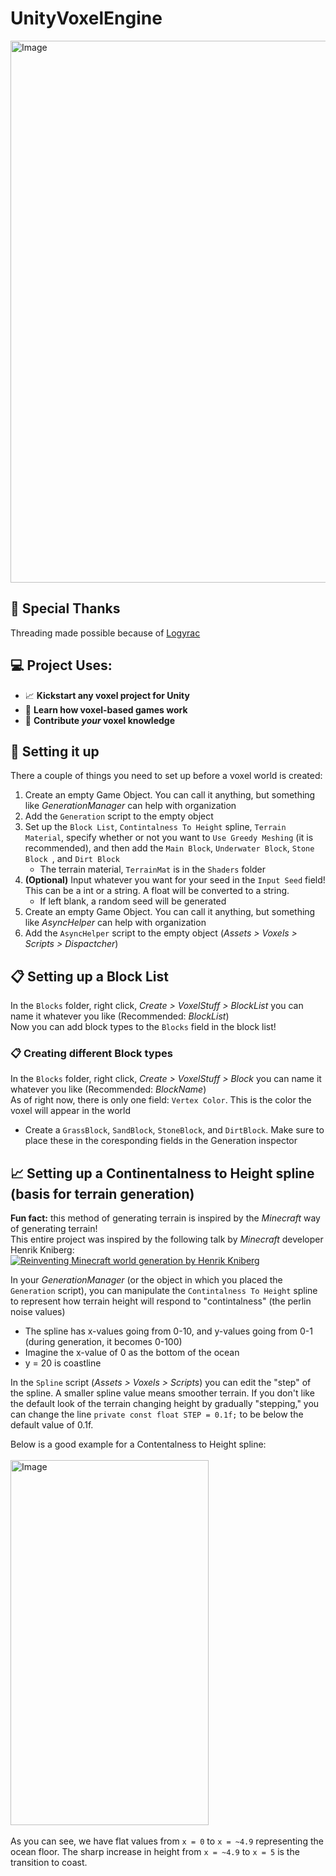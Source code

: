 # UnityVoxelEngine
<img width="1782" height="867" alt="Image" src="https://github.com/user-attachments/assets/d1cd1ed6-853a-4347-bd7b-6da7c2ae9809" />

## 👏 Special Thanks
Threading made possible because of [Logyrac](https://github.com/Logyrac)

## 💻 Project Uses:
  * 📈 **Kickstart any voxel project for Unity**
  * 📖 **Learn how voxel-based games work**
  * 📝 **Contribute *your* voxel knowledge**

## 🤔 Setting it up
There a couple of things you need to set up before a voxel world is created:
 1. Create an empty Game Object. You can call it anything, but something like *GenerationManager* can help with organization
 2. Add the `Generation` script to the empty object
 3. Set up the `Block List`, `Contintalness To Height` spline, `Terrain Material`, specify whether or not you want to `Use Greedy Meshing` (it is recommended), and then add the `Main Block`,  `Underwater Block`, `Stone Block `, and `Dirt Block`
    * The terrain material, `TerrainMat` is in the `Shaders` folder
 4. **(Optional)** Input whatever you want for your seed in the `Input Seed` field! This can be a int or a string. A float will be converted to a string.
    * If left blank, a random seed will be generated
 5. Create an empty Game Object. You can call it anything, but something like *AsyncHelper* can help with organization
 6. Add the `AsyncHelper` script to the empty object (*Assets > Voxels > Scripts > Dispactcher*)

## 📋 Setting up a Block List
In the `Blocks` folder, right click, *Create > VoxelStuff > BlockList* you can name it whatever you like (Recommended: *BlockList*)\
Now you can add block types to the `Blocks` field in the block list!

### 📋 Creating different Block types
In the `Blocks` folder, right click, *Create > VoxelStuff > Block* you can name it whatever you like (Recommended: *BlockName*)\
As of right now, there is only one field: `Vertex Color`. This is the color the voxel will appear in the world
  * Create a `GrassBlock`, `SandBlock`, `StoneBlock`, and `DirtBlock`. Make sure to place these in the coresponding fields in the Generation inspector

## 📈 Setting up a Continentalness to Height spline (basis for terrain generation)
**Fun fact:** this method of generating terrain is inspired by the *Minecraft* way of generating terrain!\
This entire project was inspired by the following talk by *Minecraft* developer Henrik Kniberg:\
[![Reinventing Minecraft world generation by Henrik Kniberg](https://img.youtube.com/vi/ob3VwY4JyzE/0.jpg)](https://www.youtube.com/watch?v=ob3VwY4JyzE&list=LL&index=4&t=1384s)

In your *GenerationManager* (or the object in which you placed the `Generation` script), you can manipulate the `Contintalness To Height` spline to represent how terrain height will respond to "contintalness" (the perlin noise values)
  * The spline has x-values going from 0-10, and y-values going from 0-1 (during generation, it becomes 0-100)
  * Imagine the x-value of 0 as the bottom of the ocean
  * y = 20 is coastline
    
In the `Spline` script (*Assets > Voxels > Scripts*) you can edit the "step" of the spline. A smaller spline value means smoother terrain. If you don't like the default look of the terrain changing height by gradually "stepping," you can change the line `private const float STEP = 0.1f;` to be below the default value of 0.1f.

Below is a good example for a Contentalness to Height spline:\
<br />
<img width="317" height="584" alt="Image" src="https://github.com/user-attachments/assets/b0e81106-6bb7-412e-b97f-dab4c46b005d" />\
<br />
As you can see, we have flat values from `x = 0` to `x = ~4.9` representing the ocean floor. The sharp increase in height from `x = ~4.9` to `x = 5` is the transition to coast. 
